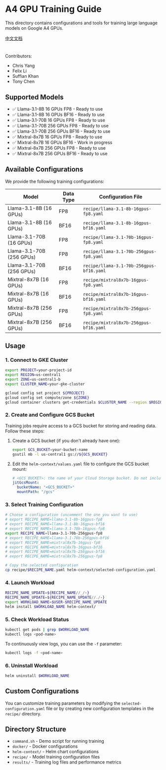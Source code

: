 # A4 GPU Training Guide

This directory contains configurations and tools for training large language models on Google A4 GPUs.

[中文文档](./README_CN.md)

#
Contributors:
- Chris Yang
- Felix Li
- Suffian Khan
- Tony Chen

## Supported Models

- ✅ Llama-3.1-8B  16 GPUs FP8 - Ready to use
- ✅ Llama-3.1-8B  16 GPUs BF16 - Ready to use
- ✅ Llama-3.1-70B 16 GPUs FP8 - Ready to use
- ✅ Llama-3.1-70B 256 GPUs FP8 - Ready to use
- ✅ Llama-3.1-70B 256 GPUs BF16 - Ready to use
- ✅ Mixtral-8x7B  16 GPUs FP8 - Ready to use
- ✅ Mixtral-8x7B  16 GPUs BF16 - Work in progress
- ✅ Mixtral-8x7B  256 GPUs FP8 - Ready to use
- ✅ Mixtral-8x7B  256 GPUs BF16 - Ready to use

## Available Configurations

We provide the following training configurations:

| Model | Data Type | Configuration File |
|-------|-----------|-------------------|
| Llama-3.1-8B (16 GPUs) | FP8 | `recipe/llama-3.1-8b-16gpus-fp8.yaml` |
| Llama-3.1-8B (16 GPUs) | BF16 | `recipe/llama-3.1-8b-16gpus-bf16.yaml` |
| Llama-3.1-70B (16 GPUs) | FP8 | `recipe/llama-3.1-70b-16gpus-fp8.yaml` |
| Llama-3.1-70B (256 GPUs) | FP8 | `recipe/llama-3.1-70b-256gpus-fp8.yaml` |
| Llama-3.1-70B (256 GPUs) | BF16 | `recipe/llama-3.1-70b-256gpus-bf16.yaml` |
| Mixtral-8x7B (16 GPUs) | FP8 | `recipe/mixtral8x7b-16gpus-fp8.yaml` |
| Mixtral-8x7B (16 GPUs) | BF16 | `recipe/mixtral8x7b-16gpus-bf16.yaml` |
| Mixtral-8x7B (256 GPUs) | FP8 | `recipe/mixtral8x7b-256gpus-fp8.yaml` |
| Mixtral-8x7B (256 GPUs) | BF16 | `recipe/mixtral8x7b-256gpus-bf16.yaml` |

## Usage

### 1. Connect to GKE Cluster

```bash
export PROJECT=your-project-id
export REGION=us-central1
export ZONE=us-central1-b
export CLUSTER_NAME=your-gke-cluster

gcloud config set project ${PROJECT}
gcloud config set compute/zone ${ZONE}
gcloud container clusters get-credentials $CLUSTER_NAME --region $REGION
```

### 2. Create and Configure GCS Bucket

Training jobs require access to a GCS bucket for storing and reading data. Follow these steps:

1. Create a GCS bucket (if you don't already have one):
   ```bash
   export GCS_BUCKET=your-bucket-name
   gsutil mb -l us-central1 gs://${GCS_BUCKET}
   ```

2. Edit the `helm-context/values.yaml` file to configure the GCS bucket mount:
   ```yaml
   # <GCS_BUCKET>: the name of your Cloud Storage bucket. Do not include the gs:// prefix, and do not miss ""
   jitGcsMount:
     bucketName: "<GCS_BUCKET>"
     mountPath: "/gcs"
   ```

### 3. Select Training Configuration

```bash
# Choose a configuration (uncomment the one you want to use)
# export RECIPE_NAME=llama-3.1-8b-16gpus-fp8
# export RECIPE_NAME=llama-3.1-8b-16gpus-bf16
# export RECIPE_NAME=llama-3.1-70b-16gpus-fp8
export RECIPE_NAME=llama-3.1-70b-256gpus-fp8
# export RECIPE_NAME=llama-3.1-70b-256gpus-bf16
# export RECIPE_NAME=mixtral8x7b-16gpus-fp8
# export RECIPE_NAME=mixtral8x7b-16gpus-bf16
# export RECIPE_NAME=mixtral8x7b-256gpus-bf16
# export RECIPE_NAME=mixtral8x7b-256gpus-fp8

# Copy the selected configuration
cp recipe/$RECIPE_NAME.yaml helm-context/selected-configuration.yaml
```

### 4. Launch Workload

```bash
RECIPE_NAME_UPDATE=${RECIPE_NAME//_/-}
RECIPE_NAME_UPDATE=${RECIPE_NAME_UPDATE//./-}
export WORKLOAD_NAME=$USER-$RECIPE_NAME_UPDATE
helm install $WORKLOAD_NAME helm-context/
```

### 5. Check Workload Status

```bash
kubectl get pods | grep $WORKLOAD_NAME
kubectl logs <pod-name>
```

To continuously view logs, you can use the `-f` parameter:
```bash
kubectl logs -f <pod-name>
```

### 6. Uninstall Workload

```bash
helm uninstall $WORKLOAD_NAME
```

## Custom Configurations

You can customize training parameters by modifying the `selected-configuration.yaml` file or by creating new configuration templates in the `recipe/` directory.

## Directory Structure

- `command.sh` - Demo script for running training
- `docker/` - Docker configurations
- `helm-context/` - Helm chart configurations
- `recipe/` - Model training configuration files
- `results/` - Training log files and performance metrics
